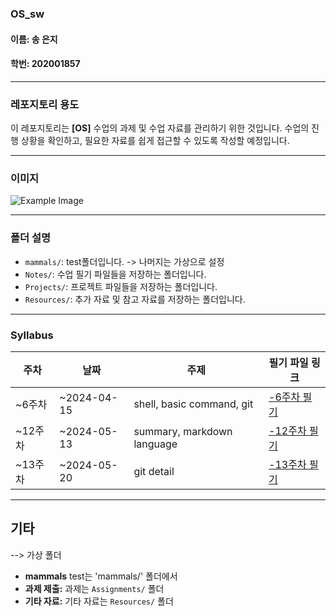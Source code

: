 ### OS_sw

#### 이름: 송 은지
#### 학번: 202001857

---

### 레포지토리 용도

이 레포지토리는 **[OS]** 수업의 과제 및 수업 자료를 관리하기 위한 것입니다. 수업의 진행 상황을 확인하고, 필요한 자료를 쉽게 접근할 수 있도록 작성할 예정입니다.

---

### 이미지

![Example Image](https://cdn.it.chosun.com/news/photo/201605/2016053085001_1.jpg)

---

### 폴더 설명

- `mammals/`: test폴더입니다.
-> 나머지는 가상으로 설정
- `Notes/`: 수업 필기 파일들을 저장하는 폴더입니다.
- `Projects/`: 프로젝트 파일들을 저장하는 폴더입니다.
- `Resources/`: 추가 자료 및 참고 자료를 저장하는 폴더입니다.

---

### Syllabus

| 주차   | 날짜       | 주제                          | 필기 파일 링크                      |
|--------|------------|-------------------------------|-------------------------------------|
| ~6주차  | ~2024-04-15 | shell, basic command, git | [-6주차 필기](OS_sw/w1.txt)        |
| ~12주차  | ~2024-05-13 | summary, markdown language | [-12주차 필기](OS_sw/w2.txt)        |
| ~13주차  | ~2024-05-20 | git detail | [-13주차 필기](OS_sw/w3.txt)        |

---

## 기타
--> 가상 폴더
- **mammals** test는 'mammals/' 폴더에서
- **과제 제출:** 과제는 `Assignments/` 폴더 
- **기타 자료:** 기타 자료는 `Resources/` 폴더
